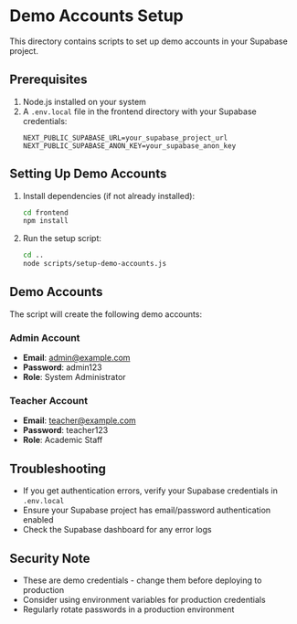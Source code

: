 # Demo Accounts Setup

This directory contains scripts to set up demo accounts in your Supabase project.

## Prerequisites

1. Node.js installed on your system
2. A `.env.local` file in the frontend directory with your Supabase credentials:
   ```
   NEXT_PUBLIC_SUPABASE_URL=your_supabase_project_url
   NEXT_PUBLIC_SUPABASE_ANON_KEY=your_supabase_anon_key
   ```

## Setting Up Demo Accounts

1. Install dependencies (if not already installed):
   ```bash
   cd frontend
   npm install
   ```

2. Run the setup script:
   ```bash
   cd ..
   node scripts/setup-demo-accounts.js
   ```

## Demo Accounts

The script will create the following demo accounts:

### Admin Account
- **Email**: admin@example.com
- **Password**: admin123
- **Role**: System Administrator

### Teacher Account
- **Email**: teacher@example.com
- **Password**: teacher123
- **Role**: Academic Staff

## Troubleshooting

- If you get authentication errors, verify your Supabase credentials in `.env.local`
- Ensure your Supabase project has email/password authentication enabled
- Check the Supabase dashboard for any error logs

## Security Note

- These are demo credentials - change them before deploying to production
- Consider using environment variables for production credentials
- Regularly rotate passwords in a production environment
